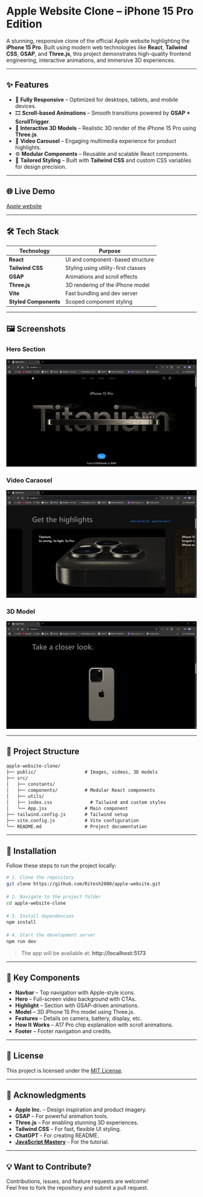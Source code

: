 # Apple Website Clone – iPhone 15 Pro Edition

A stunning, responsive clone of the official Apple website highlighting the **iPhone 15 Pro**. Built using modern web technologies like **React**, **Tailwind CSS**, **GSAP**, and **Three.js**, this project demonstrates high-quality frontend engineering, interactive animations, and immersive 3D experiences.

---

## ✨ Features

- 🔁 **Fully Responsive** – Optimized for desktops, tablets, and mobile devices.
- 🎞️ **Scroll-based Animations** – Smooth transitions powered by **GSAP + ScrollTrigger**.
- 📱 **Interactive 3D Models** – Realistic 3D render of the iPhone 15 Pro using **Three.js**.
- 🎥 **Video Carousel** – Engaging multimedia experience for product highlights.
- ⚙️ **Modular Components** – Reusable and scalable React components.
- 🎨 **Tailored Styling** – Built with **Tailwind CSS** and custom CSS variables for design precision.

---


## 🌐 Live Demo

[Apple website](https://apple-website-seven-nu.vercel.app)

---

## 🛠️ Tech Stack

| Technology      | Purpose                             |
|-----------------|-------------------------------------|
| **React**       | UI and component-based structure    |
| **Tailwind CSS**| Styling using utility-first classes |
| **GSAP**        | Animations and scroll effects       |
| **Three.js**    | 3D rendering of the iPhone model    |
| **Vite**        | Fast bundling and dev server        |
| **Styled Components** | Scoped component styling       |

---

## 🖼️ Screenshots

### Hero Section
![Hero Section](screenshots/hero.png)

### Video Caraosel
![Video Caraosel](screenshots/caraosel.png)

### 3D Model
![3D Model](screenshots/model.png)

---
## 📁 Project Structure

```
apple-website-clone/
├── public/                  # Images, videos, 3D models
├── src/
│   ├── constants/              
│   ├── components/          # Modular React components
│   ├── utils/               
│   ├── index.css              # Tailwind and custom styles
│   └── App.jsx              # Main component
├── tailwind.config.js       # Tailwind setup
├── vite.config.js           # Vite configuration
└── README.md                # Project documentation
```

---

## 🔧 Installation

Follow these steps to run the project locally:

```bash
# 1. Clone the repository
git clone https://github.com/Ritesh2080/apple-website.git

# 2. Navigate to the project folder
cd apple-website-clone

# 3. Install dependencies
npm install

# 4. Start the development server
npm run dev
```

> The app will be available at: **http://localhost:5173**

---



## 🧩 Key Components

- **Navbar** – Top navigation with Apple-style icons.
- **Hero** – Full-screen video background with CTAs.
- **Highlight** – Section with GSAP-driven animations.
- **Model** – 3D iPhone 15 Pro model using Three.js.
- **Features** – Details on camera, battery, display, etc.
- **How It Works** – A17 Pro chip explanation with scroll animations.
- **Footer** – Footer navigation and credits.

---

## 📜 License

This project is licensed under the [MIT License](LICENSE).

---

## 🙏 Acknowledgments

- **Apple Inc.** – Design inspiration and product imagery.
- **GSAP** – For powerful animation tools.
- **Three.js** – For enabling stunning 3D experiences.
- **Tailwind CSS** – For fast, flexible UI styling.
- **ChatGPT** - For creating README.
- **[JavaScript Mastery](https://youtu.be/kRQbRAJ4-Fs?si=QsgPzoY39XDpwS8k)** - For the tutorial.

---

## 💡 Want to Contribute?

Contributions, issues, and feature requests are welcome!  
Feel free to fork the repository and submit a pull request.
